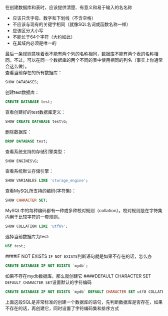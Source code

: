 在创建数据库和表时，应该提供清楚、有意义和易于输入的名名称

 - 应该只含字母、数字和下划线（不含空格）
 - 不应该与现有的关键字相同（就像SQL名词或函数名称一样）
 - 应该区分大小写
 - 不能长于64个字符（大约如此）
 - 在其域内必须是唯一的

最后一条规则意味着表不能有两个列的名称相同，数据库不能有两个表的名称相同。不过，可以在同一个数据库的两个不同的表中使用相同的列名（事实上你通常会这么做）。   
查看当前存在的所有数据库：
```sql
SHOW DATABASES;
```
创建test数据库：
```sql
CREATE DATABASE test;
```
查看创建好的test数据库定义：
```sql
SHOW CREATE DATABASE test\G;
```
删除数据库：
```sql
DROP DATABASE test;
```
查看系统支持的存储引擎类型：
```sql
SHOW ENGINES\G;
```
查看系统默认存储引擎：
```sql
SHOW VARIABLES LIKE 'storage_engine';
```
查看MySQL所支持的编码(字符集)：
```sql
SHOW CHARACTER SET;
```
MySQL中的每种编码都有一种或多种校对规则（collation）。校对规则是在字符集内用于比较字符的一套规则。
```sql
SHOW COLLATION LIKE 'utf8%';
```
选择当前数据库为test:
```sql
USE test;
```
####IF NOT EXISTS
`IF NOT EXISTS`判断语句就是如果不存在的话，怎么办
```sql
CREATE DATABASE IF NOT EXISTS `mydb`;
```
如果不存在mydb数据库，那么就创建它
####DEFAULT CHARACTER SET
`DEFAULT CHARACTER SET`设置默认的字符编码
```sql
CREATE DATABASE IF NOT EXISTS `mydb` DEFAULT CHARACTER SET utf8 COLLATE utf8_general_ci;
```
上面这段SQL是非常标准的创建一个数据库的语句，先判断数据库是否存在，如果不存在的话，再创建它，同时设置了字符编码集和排序方式